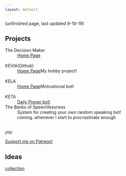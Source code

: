 ```yaml
---
layout: default
---
```

(unfinished page, last updated 9-10-19)

## Projects

<dl>
<dt>The Decision Maker</dt>
<dd><a href="/projects_thedecisionmaker.html)">Home Page</a> </dd>
<br>
<dt>KEVIA(Github)</dt>
<dd><a href="https://github.com/kuz3/KEVIA)">Home Page</a>My hobby project!  </dd>
<br>
<dt>KELA </dt>
<dd><a href="https://jamesbytes.trinket.io/sites/kela)">Home Page</a>Motivational bot! </dd>
<br>

<dt>KETA </dt>
<dd> <a href="https://jamesbytes.trinket.io/sites/keta)">Daily Prayer bot! </a>
<br>

<dt>The Banks of Speechlessness </dt>
<dd>System for creating your own random speaking bot! coming..whenever I start to procrastinate enough </dd>
<br>
</dl>

_yay_

<a href="https://patreon.com/motibytes"> Support me on Patreon!</a>


## Ideas
   [collection](/ideas.html)
